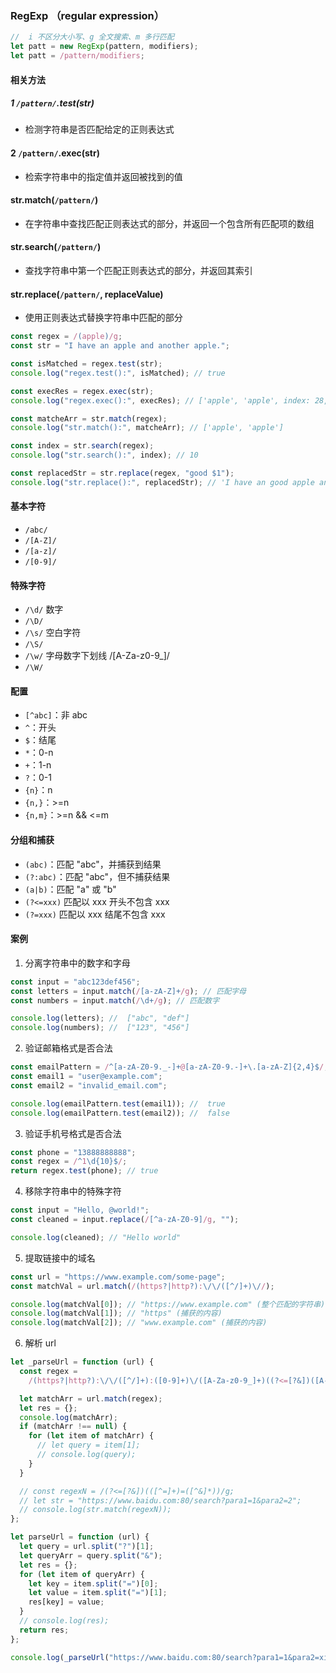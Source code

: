 ### RegExp （regular expression）

```js
//  i 不区分大小写、g 全文搜索、m 多行匹配
let patt = new RegExp(pattern, modifiers);
let patt = /pattern/modifiers;
```

#### 相关方法

##### 1 `/pattern/`.test(str)

- 检测字符串是否匹配给定的正则表达式

#### 2 `/pattern/`.exec(str)

- 检索字符串中的指定值并返回被找到的值

#### str.match(`/pattern/`)

- 在字符串中查找匹配正则表达式的部分，并返回一个包含所有匹配项的数组

#### str.search(`/pattern/`)

- 查找字符串中第一个匹配正则表达式的部分，并返回其索引

#### str.replace(`/pattern/`, replaceValue)

- 使用正则表达式替换字符串中匹配的部分

```js
const regex = /(apple)/g;
const str = "I have an apple and another apple.";

const isMatched = regex.test(str);
console.log("regex.test():", isMatched); // true

const execRes = regex.exec(str);
console.log("regex.exec():", execRes); // ['apple', 'apple', index: 28, input: 'I have an apple and another apple.', groups: undefined]

const matcheArr = str.match(regex);
console.log("str.match():", matcheArr); // ['apple', 'apple']

const index = str.search(regex);
console.log("str.search():", index); // 10

const replacedStr = str.replace(regex, "good $1");
console.log("str.replace():", replacedStr); // 'I have an good apple and another good apple.'
```

#### 基本字符

- `/abc/`
- `/[A-Z]/`
- `/[a-z]/`
- `/[0-9]/`

#### 特殊字符

- `/\d/` 数字
- `/\D/`
- `/\s/` 空白字符
- `/\S/`
- `/\w/` 字母数字下划线 /[A-Za-z0-9_]/
- `/\W/`

#### 配置

- `[^abc]`：非 abc
- `^`：开头
- `$`：结尾
- `*`：0-n
- `+`：1-n
- `?`：0-1
- `{n}`：n
- `{n,}`：>=n
- `{n,m}`：>=n && <=m

#### 分组和捕获

- `(abc)`：匹配 "abc"，并捕获到结果
- `(?:abc)`：匹配 "abc"，但不捕获结果
- `(a|b)`：匹配 "a" 或 "b"
- `(?<=xxx)` 匹配以 xxx 开头不包含 xxx
- `(?=xxx)` 匹配以 xxx 结尾不包含 xxx

#### 案例

1. 分离字符串中的数字和字母

```js
const input = "abc123def456";
const letters = input.match(/[a-zA-Z]+/g); // 匹配字母
const numbers = input.match(/\d+/g); // 匹配数字

console.log(letters); //  ["abc", "def"]
console.log(numbers); //  ["123", "456"]
```

2. 验证邮箱格式是否合法

```js
const emailPattern = /^[a-zA-Z0-9._-]+@[a-zA-Z0-9.-]+\.[a-zA-Z]{2,4}$/;
const email1 = "user@example.com";
const email2 = "invalid_email.com";

console.log(emailPattern.test(email1)); //  true
console.log(emailPattern.test(email2)); //  false
```

3. 验证手机号格式是否合法

```js
const phone = "13888888888";
const regex = /^1\d{10}$/;
return regex.test(phone); // true
```

4. 移除字符串中的特殊字符

```js
const input = "Hello, @world!";
const cleaned = input.replace(/[^a-zA-Z0-9]/g, "");

console.log(cleaned); // "Hello world"
```

5. 提取链接中的域名

```js
const url = "https://www.example.com/some-page";
const matchVal = url.match(/(https?|http?):\/\/([^/]+)\//);

console.log(matchVal[0]); // "https://www.example.com" (整个匹配的字符串)
console.log(matchVal[1]); // "https" (捕获的内容)
console.log(matchVal[2]); // "www.example.com" (捕获的内容)
```

6. 解析 url

```js
let _parseUrl = function (url) {
  const regex =
    /(https?|http?):\/\/([^/]+):([0-9]+)\/([A-Za-z0-9_]+)((?<=[?&])([A-Za-z0-9_=])+)*/;

  let matchArr = url.match(regex);
  let res = {};
  console.log(matchArr);
  if (matchArr !== null) {
    for (let item of matchArr) {
      // let query = item[1];
      // console.log(query);
    }
  }

  // const regexN = /(?<=[?&])(([^=]+)=([^&]*))/g;
  // let str = "https://www.baidu.com:80/search?para1=1&para2=2";
  // console.log(str.match(regexN));
};

let parseUrl = function (url) {
  let query = url.split("?")[1];
  let queryArr = query.split("&");
  let res = {};
  for (let item of queryArr) {
    let key = item.split("=")[0];
    let value = item.split("=")[1];
    res[key] = value;
  }
  // console.log(res);
  return res;
};

console.log(_parseUrl("https://www.baidu.com:80/search?para1=1&para2=xi"));
```
